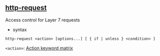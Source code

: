 #

## [http-request](https://www.haproxy.com/documentation/haproxy-configuration-manual/latest/#4.2-http-request)

Access control for Layer 7 requests

- syntax

```text
http-request <action> [options...] [ { if | unless } <condition> ]
```

`<action>`: [Action keyword matrix](https://www.haproxy.com/documentation/haproxy-configuration-manual/latest/#4.3)